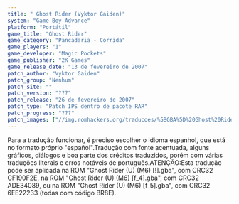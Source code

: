 ```yaml
---
title: " Ghost Rider (Vyktor Gaiden)"
system: "Game Boy Advance"
platform: "Portátil"
game_title: "Ghost Rider"
game_category: "Pancadaria - Corrida"
game_players: "1"
game_developer: "Magic Pockets"
game_publisher: "2K Games"
game_release_date: "13 de fevereiro de 2007"
patch_author: "Vyktor Gaiden"
patch_group: "Nenhum"
patch_site: ""
patch_version: "???"
patch_release: "26 de fevereiro de 2007"
patch_type: "Patch IPS dentro de pacote RAR"
patch_progress: "???"
patch_images: ["//img.romhackers.org/traducoes/%5BGBA%5D%20Ghost%20Rider%20-%20Vyktor%20Gaiden%20-%201.png","//img.romhackers.org/traducoes/%5BGBA%5D%20Ghost%20Rider%20-%20Vyktor%20Gaiden%20-%202.png","//img.romhackers.org/traducoes/%5BGBA%5D%20Ghost%20Rider%20-%20Vyktor%20Gaiden%20-%203.png"]
---
```

Para a tradução funcionar, é preciso escolher o idioma espanhol, que está no formato próprio "español".Tradução com fonte acentuada, alguns gráficos, diálogos e boa parte dos créditos traduzidos, porém com várias traduções literais e erros notáveis de português.ATENÇÃO:Esta tradução pode ser aplicada na ROM "Ghost Rider (U) (M6) [!].gba", com CRC32 CF190F2E, na ROM "Ghost Rider (U) (M6) [f_4].gba", com CRC32 ADE34089, ou na ROM "Ghost Rider (U) (M6) [f_5].gba", com CRC32 6EE22233 (todas com código BR8E).